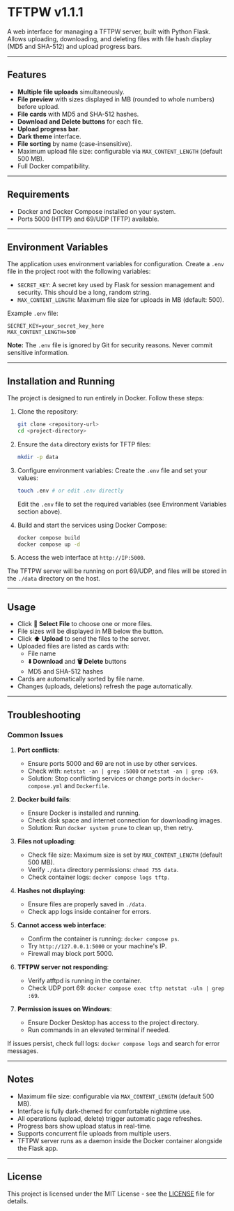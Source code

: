 # TFTPW v1.1.1

A web interface for managing a TFTPW server, built with Python Flask. Allows uploading, downloading, and deleting files with file hash display (MD5 and SHA-512) and upload progress bars.

---

## Features

- **Multiple file uploads** simultaneously.
- **File preview** with sizes displayed in MB (rounded to whole numbers) before upload.
- **File cards** with MD5 and SHA-512 hashes.
- **Download and Delete buttons** for each file.
- **Upload progress bar**.
- **Dark theme** interface.
- **File sorting** by name (case-insensitive).
- Maximum upload file size: configurable via `MAX_CONTENT_LENGTH` (default 500 MB).
- Full Docker compatibility.

---

## Requirements

- Docker and Docker Compose installed on your system.
- Ports 5000 (HTTP) and 69/UDP (TFTP) available.

---

## Environment Variables

The application uses environment variables for configuration. Create a `.env` file in the project root with the following variables:

- `SECRET_KEY`: A secret key used by Flask for session management and security. This should be a long, random string.
- `MAX_CONTENT_LENGTH`: Maximum file size for uploads in MB (default: 500).

Example `.env` file:

```
SECRET_KEY=your_secret_key_here
MAX_CONTENT_LENGTH=500
```

**Note:** The `.env` file is ignored by Git for security reasons. Never commit sensitive information.

---

## Installation and Running

The project is designed to run entirely in Docker. Follow these steps:

1. Clone the repository:
   ```bash
   git clone <repository-url>
   cd <project-directory>
   ```

2. Ensure the `data` directory exists for TFTP files:
   ```bash
   mkdir -p data
   ```

3. Configure environment variables:
   Create the `.env` file and set your values:
   ```bash
   touch .env # or edit .env directly
   ```
   Edit the `.env` file to set the required variables (see Environment Variables section above).

4. Build and start the services using Docker Compose:
   ```bash
   docker compose build
   docker compose up -d
   ```

5. Access the web interface at `http://IP:5000`.

The TFTPW server will be running on port 69/UDP, and files will be stored in the `./data` directory on the host.

---

## Usage

- Click **📂 Select File** to choose one or more files.
- File sizes will be displayed in MB below the button.
- Click **⬆️ Upload** to send the files to the server.
- Uploaded files are listed as cards with:
  - File name
  - **⬇️ Download** and **🗑️ Delete** buttons
  - MD5 and SHA-512 hashes
- Cards are automatically sorted by file name.
- Changes (uploads, deletions) refresh the page automatically.

---

## Troubleshooting

### Common Issues

1. **Port conflicts**:
   - Ensure ports 5000 and 69 are not in use by other services.
   - Check with: `netstat -an | grep :5000` or `netstat -an | grep :69`.
   - Solution: Stop conflicting services or change ports in `docker-compose.yml` and `Dockerfile`.

2. **Docker build fails**:
   - Ensure Docker is installed and running.
   - Check disk space and internet connection for downloading images.
   - Solution: Run `docker system prune` to clean up, then retry.

3. **Files not uploading**:
    - Check file size: Maximum size is set by `MAX_CONTENT_LENGTH` (default 500 MB).
    - Verify `./data` directory permissions: `chmod 755 data`.
    - Check container logs: `docker compose logs tftp`.

4. **Hashes not displaying**:
   - Ensure files are properly saved in `./data`.
   - Check app logs inside container for errors.

5. **Cannot access web interface**:
   - Confirm the container is running: `docker compose ps`.
   - Try `http://127.0.0.1:5000` or your machine's IP.
   - Firewall may block port 5000.

6. **TFTPW server not responding**:
   - Verify atftpd is running in the container.
   - Check UDP port 69: `docker compose exec tftp netstat -uln | grep :69`.

7. **Permission issues on Windows**:
   - Ensure Docker Desktop has access to the project directory.
   - Run commands in an elevated terminal if needed.

If issues persist, check full logs: `docker compose logs` and search for error messages.

---

## Notes

- Maximum file size: configurable via `MAX_CONTENT_LENGTH` (default 500 MB).
- Interface is fully dark-themed for comfortable nighttime use.
- All operations (upload, delete) trigger automatic page refreshes.
- Progress bars show upload status in real-time.
- Supports concurrent file uploads from multiple users.
- TFTPW server runs as a daemon inside the Docker container alongside the Flask app.

---

## License

This project is licensed under the MIT License - see the [LICENSE](LICENSE) file for details.